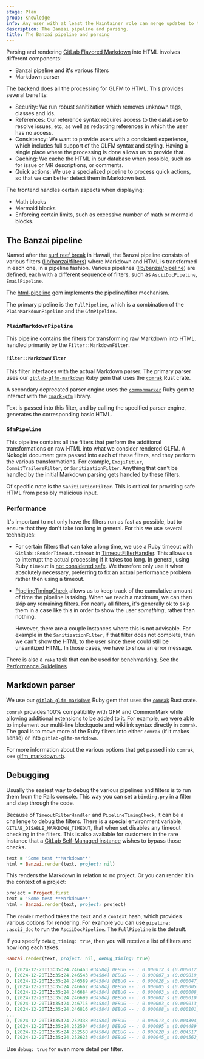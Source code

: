 ```yaml
---
stage: Plan
group: Knowledge
info: Any user with at least the Maintainer role can merge updates to this content. For details, see https://docs.gitlab.com/development/development_processes/#development-guidelines-review.
description: The Banzai pipeline and parsing.
title: The Banzai pipeline and parsing
---
```


<!-- vale gitlab.GitLabFlavoredMarkdown = NO -->

Parsing and rendering [GitLab Flavored Markdown](_index.md) into HTML involves different components:

- Banzai pipeline and it's various filters
- Markdown parser

The backend does all the processing for GLFM to HTML. This provides several benefits:

- Security: We run robust sanitization which removes unknown tags, classes and ids.
- References: Our reference syntax requires access to the database to resolve issues, etc, as well as redacting references in which the user has no access.
- Consistency: We want to provide users with a consistent experience, which includes full support of the GLFM syntax and styling. Having a single place where the processing is done allows us to provide that.
- Caching: We cache the HTML in our database when possible, such as for issue or MR descriptions, or comments.
- Quick actions: We use a specialized pipeline to process quick actions, so that we can better detect them in Markdown text.

The frontend handles certain aspects when displaying:

- Math blocks
- Mermaid blocks
- Enforcing certain limits, such as excessive number of math or mermaid blocks.

## The Banzai pipeline

Named after the [surf reef break](https://en.wikipedia.org/wiki/Banzai_Pipeline) in Hawaii, the Banzai pipeline consists of various filters ([lib/banzai/filters](https://gitlab.com/gitlab-org/gitlab/-/tree/master/lib/banzai/filter)) where Markdown and HTML is transformed in each one, in a pipeline fashion. Various pipelines ([lib/banzai/pipeline](https://gitlab.com/gitlab-org/gitlab/-/tree/master/lib/banzai/pipeline)) are defined, each with a different sequence of filters, such as `AsciiDocPipeline`, `EmailPipeline`.

The [html-pipeline](https://github.com/gjtorikian/html-pipeline) gem implements the pipeline/filter mechanism.

The primary pipeline is the `FullPipeline`, which is a combination of the `PlainMarkdownPipeline` and the `GfmPipeline`.

### `PlainMarkdownPipeline`

This pipeline contains the filters for transforming raw Markdown into HTML, handled primarily by the `Filter::MarkdownFilter`.

#### `Filter::MarkdownFilter`

This filter interfaces with the actual Markdown parser. The primary parser uses our [`gitlab-glfm-markdown`](https://gitlab.com/gitlab-org/ruby/gems/gitlab-glfm-markdown) Ruby gem that uses the [`comrak`](https://github.com/kivikakk/comrak) Rust crate.

A secondary deprecated parser engine uses the [`commonmarker`](https://github.com/gjtorikian/commonmarker/releases/tag/v0.23.11) Ruby gem to interact with the [`cmark-gfm`](https://github.com/github/cmark-gfm) library.

Text is passed into this filter, and by calling the specified parser engine, generates the corresponding basic HTML.

### `GfmPipeline`

This pipeline contains all the filters that perform the additional transformations on raw HTML into what we consider rendered GLFM.
A Nokogiri document gets passed into each of these filters, and they perform the various transformations.
For example, `EmojiFitler`, `CommitTrailersFilter`, or `SanitizationFilter`.
Anything that can't be handled by the initial Markdown parsing gets handled by these filters.

Of specific note is the `SanitizationFilter`. This is critical for providing safe HTML from possibly malicious input.

### Performance

It's important to not only have the filters run as fast as possible, but to ensure that they don't take too long in general.
For this we use several techniques:

- For certain filters that can take a long time, we use a Ruby timeout with `Gitlab::RenderTimeout.timeout` in [TimeoutFilterHandler](https://gitlab.com/gitlab-org/gitlab/blob/master/lib/banzai/filter/concerns/timeout_filter_handler.rb).
  This allows us to interrupt the actual processing if it takes too long.
  In general, using Ruby `timeout` is [not considered safe](https://jvns.ca/blog/2015/11/27/why-rubys-timeout-is-dangerous-and-thread-dot-raise-is-terrifying/).
  We therefore only use it when absolutely necessary, preferring to fix an actual performance problem rather then using a timeout.
- [PipelineTimingCheck](https://gitlab.com/gitlab-org/gitlab/blob/master/lib/banzai/filter/concerns/pipeline_timing_check.rb) allows us to keep track of the cumulative amount of time the pipeline is taking. When we reach a maximum, we can then skip any remaining filters.
  For nearly all filters, it's generally ok to skip them in a case like this in order to show the user _something_, rather than nothing.

  However, there are a couple instances where this is not advisable.
  For example in the `SanitizationFilter`, if that filter does not complete, then we can't show the HTML to the user since there could still be unsanitized HTML.
  In those cases, we have to show an error message.

There is also a `rake` task that can be used for benchmarking. See the [Performance Guidelines](../performance.md#banzai-pipelines-and-filters)

## Markdown parser

We use our [`gitlab-glfm-markdown`](https://gitlab.com/gitlab-org/ruby/gems/gitlab-glfm-markdown) Ruby gem that uses the [`comrak`](https://github.com/kivikakk/comrak) Rust crate.

`comrak` provides 100% compatibility with GFM and CommonMark while allowing additional extensions to be added to it. For example, we were able to implement our multi-line blockquote and wikilink syntax directly in `comrak`. The goal is to move more of the Ruby filters into either `comrak` (if it makes sense) or into `gitlab-glfm-markdown`.

For more information about the various options that get passed into `comrak`, see [glfm_markdown.rb](https://gitlab.com/gitlab-org/gitlab/blob/master/lib/banzai/filter/markdown_engines/glfm_markdown.rb#L12-L34).

## Debugging

Usually the easiest way to debug the various pipelines and filters is to run them from the Rails console. This way you can set a `binding.pry` in a filter and step through the code.

Because of `TimeoutFilterHandler` and `PipelineTimingCheck`, it can be a challenge to debug the filters. There is a special environment variable, `GITLAB_DISABLE_MARKDOWN_TIMEOUT`, that when set disables any timeout checking in the filters. This is also available for customers in the rare instance that a [GitLab Self-Managed instance](../../administration/environment_variables.md) wishes to bypass those checks.

```ruby
text = 'Some test **Markdown**'
html = Banzai.render(text, project: nil)
```

This renders the Markdown in relation to no project. Or you can render it in the context of a project:

```ruby
project = Project.first
text = 'Some test **Markdown**'
html = Banzai.render(text, project: project)
```

The `render` method takes the `text` and a `context` hash, which provides various options for rendering. For example you can use `pipeline: :ascii_doc` to run the `AsciiDocPipeline`. The `FullPipeline` is the default.

If you specify `debug_timing: true`, then you will receive a list of filters and how long each takes.

```ruby
Banzai.render(text, project: nil, debug_timing: true)

D, [2024-12-20T13:35:24.246463 #34584] DEBUG -- : 0.000012_s (0.000012_s): NormalizeSourceFilter [PreProcessPipeline]
D, [2024-12-20T13:35:24.246543 #34584] DEBUG -- : 0.000007_s (0.000019_s): TruncateSourceFilter [PreProcessPipeline]
D, [2024-12-20T13:35:24.246589 #34584] DEBUG -- : 0.000028_s (0.000047_s): FrontMatterFilter [PreProcessPipeline]
D, [2024-12-20T13:35:24.246662 #34584] DEBUG -- : 0.000005_s (0.000005_s): IncludeFilter [FullPipeline]
D, [2024-12-20T13:35:24.246684 #34584] DEBUG -- : 0.000003_s (0.000008_s): MarkdownPreEscapeLegacyFilter [FullPipeline]
D, [2024-12-20T13:35:24.246699 #34584] DEBUG -- : 0.000002_s (0.000010_s): DollarMathPreLegacyFilter [FullPipeline]
D, [2024-12-20T13:35:24.246715 #34584] DEBUG -- : 0.000003_s (0.000013_s): BlockquoteFenceLegacyFilter [FullPipeline]
D, [2024-12-20T13:35:24.246816 #34584] DEBUG -- : 0.000088_s (0.000101_s): MarkdownFilter [FullPipeline]
...
D, [2024-12-20T13:35:24.252338 #34584] DEBUG -- : 0.000013_s (0.004394_s): CustomEmojiFilter [FullPipeline]
D, [2024-12-20T13:35:24.252504 #34584] DEBUG -- : 0.000095_s (0.004489_s): TaskListFilter [FullPipeline]
D, [2024-12-20T13:35:24.252558 #34584] DEBUG -- : 0.000028_s (0.004517_s): SetDirectionFilter [FullPipeline]
D, [2024-12-20T13:35:24.252623 #34584] DEBUG -- : 0.000045_s (0.004562_s): SyntaxHighlightFilter [FullPipeline]
```

Use `debug: true` for even more detail per filter.
